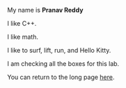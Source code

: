 My name is **Pranav Reddy**

I like C++.

I like math.

I like to surf, lift, run, and Hello Kitty.

I am checking all the boxes for this lab.

You can return to the long page [here](index.md).